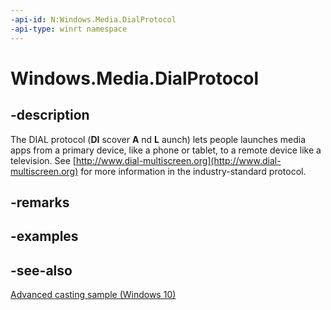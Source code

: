 ```yaml
---
-api-id: N:Windows.Media.DialProtocol
-api-type: winrt namespace
---
```


# Windows.Media.DialProtocol

## -description
The DIAL protocol (**DI** scover **A** nd **L** aunch) lets people launches media apps from a primary device, like a phone or tablet, to a remote device like a television. See [http://www.dial-multiscreen.org](http://www.dial-multiscreen.org) for more information in the industry-standard protocol.

## -remarks

## -examples

## -see-also
[Advanced casting sample (Windows 10)](https://github.com/Microsoft/Windows-universal-samples/tree/master/Samples/AdvancedCasting)
